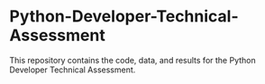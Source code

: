 # Python-Developer-Technical-Assessment
This repository contains the code, data, and results for the Python Developer Technical Assessment.
